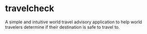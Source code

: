 # travelcheck
A simple and intuitive world travel advisory application to help world travelers determine if their destination is safe to travel to.
